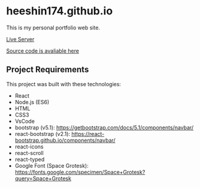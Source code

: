 # heeshin174.github.io

This is my personal portfolio web site.

[Live Server](https://heeshin174.github.io/)

[Source code is avaliable here](https://github.com/heeshin174/personal_portfolio)

## Project Requirements

This project was built with these technologies:

- React
- Node.js (ES6)
- HTML
- CSS3
- VsCode
- bootstrap (v5.1): https://getbootstrap.com/docs/5.1/components/navbar/
- react-bootstrap (v2.1): https://react-bootstrap.github.io/components/navbar/
- react-icons
- react-scroll
- react-typed
- Google Font (Space Grotesk): https://fonts.google.com/specimen/Space+Grotesk?query=Space+Grotesk
